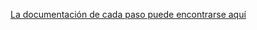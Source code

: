 [La documentación de cada paso puede encontrarse aquí](https://github.com/Uniandes-isis2603-201520/ejemplo-auth/wiki)
